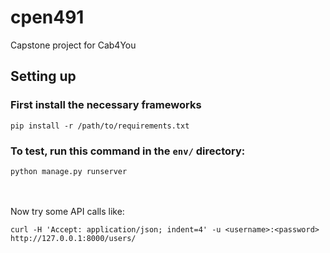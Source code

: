# cpen491
Capstone project for Cab4You

## Setting up
### First install the necessary frameworks
```
pip install -r /path/to/requirements.txt
```
### To test, run this command in the `env/` directory:
```
python manage.py runserver
```
<br><br>
Now try some API calls like:<br>
```
curl -H 'Accept: application/json; indent=4' -u <username>:<password> http://127.0.0.1:8000/users/
```
